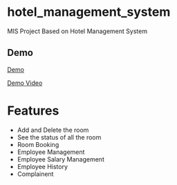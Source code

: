 # hotel_management_system

MIS Project Based on Hotel Management System

## Demo
[Demo](https://hotel-mis.000webhostapp.com/)

[Demo Video](https://www.youtube.com/watch?v=7Yuss5rGVC4)

# Features
- Add and Delete the room
- See the status of all the room
- Room Booking
- Employee Management
- Employee Salary Management
- Employee History
- Complainent
